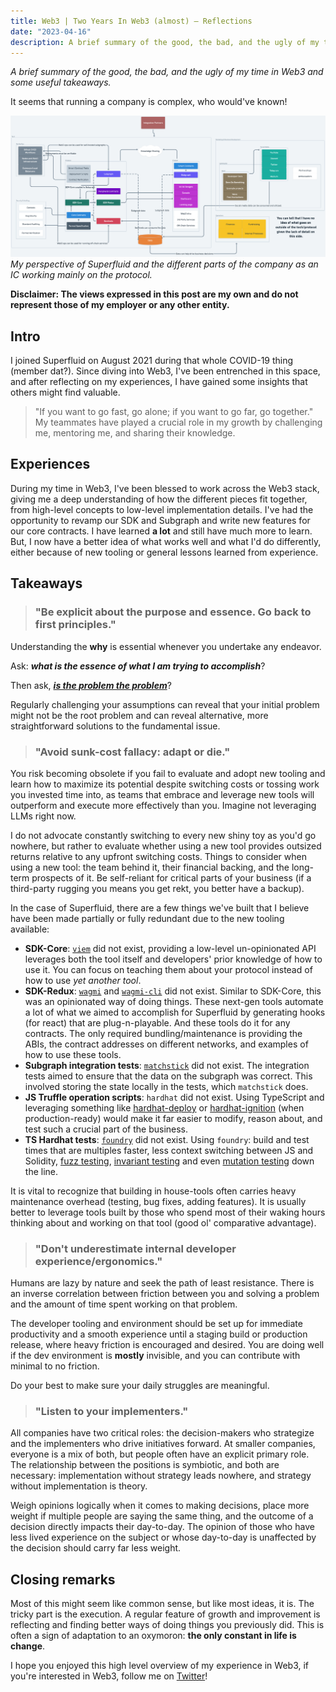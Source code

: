 ```yaml
---
title: Web3 | Two Years In Web3 (almost) — Reflections
date: "2023-04-16"
description: A brief summary of the good, the bad, and the ugly of my time in Web3 and some useful takeaways.
---
```

_A brief summary of the good, the bad, and the ugly of my time in Web3 and some useful takeaways._

It seems that running a company is complex, who would've known!

![Superfluid, from an IC bird's eye view](birds-eye-superfluid.png)
*My perspective of Superfluid and the different parts of the company as an IC working mainly on the protocol.*

**Disclaimer: The views expressed in this post are my own and do not represent those of my employer or any other entity.**

## Intro

I joined Superfluid on August 2021 during that whole COVID-19 thing (member dat?). Since diving into Web3, I've been entrenched in this space, and after reflecting on my experiences, I have gained some insights that others might find valuable.

> "If you want to go fast, go alone; if you want to go far, go together." My teammates have played a crucial role in my growth by challenging me, mentoring me, and sharing their knowledge.

## Experiences

During my time in Web3, I've been blessed to work across the Web3 stack, giving me a deep understanding of how the different pieces fit together, from high-level concepts to low-level implementation details. I've had the opportunity to revamp our SDK and Subgraph and write new features for our core contracts. I have learned **a lot** and still have much more to learn. But, I now have a better idea of what works well and what I'd do differently, either because of new tooling or general lessons learned from experience.

## Takeaways

> ### "Be explicit about the purpose and essence. Go back to first principles."

Understanding the **why** is essential whenever you undertake any endeavor. 

Ask: __*what is the essence of what I am trying to accomplish*__?

Then ask, [__*is the problem the problem*__](https://www.samuelthomasdavies.com/elevator-waiting-times/)?

Regularly challenging your assumptions can reveal that your initial problem might not be the root problem and can reveal alternative, more straightforward solutions to the fundamental issue.

> ### "Avoid sunk-cost fallacy: adapt or die."

You risk becoming obsolete if you fail to evaluate and adopt new tooling and learn how to maximize its potential despite switching costs or tossing work you invested time into, as teams that embrace and leverage new tools will outperform and execute more effectively than you. Imagine not leveraging LLMs right now.

I do not advocate constantly switching to every new shiny toy as you'd go nowhere, but rather to evaluate whether using a new tool provides outsized returns relative to any upfront switching costs. Things to consider when using a new tool: the team behind it, their financial backing, and the long-term prospects of it. Be self-reliant for critical parts of your business (if a third-party rugging you means you get rekt, you better have a backup).

In the case of Superfluid, there are a few things we've built that I believe have been made partially or fully redundant due to the new tooling available:

- **SDK-Core**: [`viem`](https://viem.sh/) did not exist, providing a low-level un-opinionated API leverages both the tool itself and developers' prior knowledge of how to use it. You can focus on teaching them about your protocol instead of how to use *yet another tool*.
- **SDK-Redux**: [`wagmi`](https://wagmi.sh/) and [`wagmi-cli`](https://wagmi.sh/cli/getting-started) did not exist. Similar to SDK-Core, this was an opinionated way of doing things. These next-gen tools automate a lot of what we aimed to accomplish for Superfluid by generating hooks (for react) that are plug-n-playable. And these tools do it for any contracts. The only required bundling/maintenance is providing the ABIs, the contract addresses on different networks, and examples of how to use these tools.
- **Subgraph integration tests**: [`matchstick`](https://github.com/LimeChain/matchstick) did not exist. The integration tests aimed to ensure that the data on the subgraph was correct. This involved storing the state locally in the tests, which `matchstick` does.
- **JS Truffle operation scripts**: `hardhat` did not exist. Using TypeScript and leveraging something like [hardhat-deploy](https://github.com/wighawag/hardhat-deploy) or [hardhat-ignition](https://github.com/NomicFoundation/ignition/) (when production-ready) would make it far easier to modify, reason about, and test such a crucial part of the business.
- **TS Hardhat tests**: [`foundry`](https://github.com/foundry-rs/foundry) did not exist. Using `foundry`: build and test times that are multiples faster, less context switching between JS and Solidity, [fuzz testing](https://book.getfoundry.sh/forge/fuzz-testing), [invariant testing](https://book.getfoundry.sh/forge/invariant-testing) and even [mutation testing](https://github.com/foundry-rs/foundry/issues/478) down the line.

It is vital to recognize that building in house-tools often carries heavy maintenance overhead (testing, bug fixes, adding features). It is usually better to leverage tools built by those who spend most of their waking hours thinking about and working on that tool (good ol' comparative advantage).

> ### "Don't underestimate internal developer experience/ergonomics."

Humans are lazy by nature and seek the path of least resistance. There is an inverse correlation between friction between you and solving a problem and the amount of time spent working on that problem.

The developer tooling and environment should be set up for immediate productivity and a smooth experience until a staging build or production release, where heavy friction is encouraged and desired. You are doing well if the dev environment is **mostly** invisible, and you can contribute with minimal to no friction.

Do your best to make sure your daily struggles are meaningful.

> ### "Listen to your implementers."

All companies have two critical roles: the decision-makers who strategize and the implementers who drive initiatives forward. At smaller companies, everyone is a mix of both, but people often have an explicit primary role. The relationship between the positions is symbiotic, and both are necessary: implementation without strategy leads nowhere, and strategy without implementation is theory.

Weigh opinions logically when it comes to making decisions, place more weight if multiple people are saying the same thing, and the outcome of a decision directly impacts their day-to-day. The opinion of those who have less lived experience on the subject or whose day-to-day is unaffected by the decision should carry far less weight.

## Closing remarks

Most of this might seem like common sense, but like most ideas, it is. The tricky part is the execution. A regular feature of growth and improvement is reflecting and finding better ways of doing things you previously did. This is often a sign of adaptation to an oxymoron: **the only constant in life is change**.

I hope you enjoyed this high level overview of my experience in Web3, if you're interested in Web3, follow me on [Twitter](https://twitter.com/0xdavinchee)!